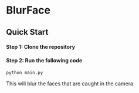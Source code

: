 # BlurFace

## Quick Start
#### Step 1: Clone the repository
#### Step 2: Run the following code
```
python main.py
```
This will blur the faces that are caught in the camera

